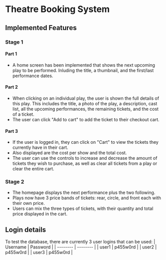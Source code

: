 # Theatre Booking System
## Implemented Features
### Stage 1
#### Part 1
- A home screen has been implemented that shows the next upcoming play to be performed. Inluding the title, a thumbnail, and the first/last performance dates.
#### Part 2
- When clicking on an individual play, the user is shown the full details of this play. This includes the title, a photo of the play, a description, cast list, all the upcoming performances, the remaining tickets, and the cost of a ticket.
- The user can click "Add to cart" to add the ticket to their checkout cart.
#### Part 3
- If the user is logged in, they can click on "Cart" to view the tickets they currently have in their cart.
- Also displayed are the cost per show and the total cost.
- The user can use the controls to increase and decrease the amount of tickets they wish to purchase, as well as clear all tickets from a play or clear the entire cart.
### Stage 2
- The homepage displays the next performance plus the two following.
- Plays now have 3 price bands of tickets: rear, circle, and front each with their own price.
- Users can mix the three types of tickets, with their quantity and total price displayed in the cart.
## Login details
To test the database, there are currently 3 user logins that can be used:
| Username | Password |
| -------- | -------- |
| user1    | p455w0rd |
| user2    | p455w0rd |
| user3    | p455w0rd |
